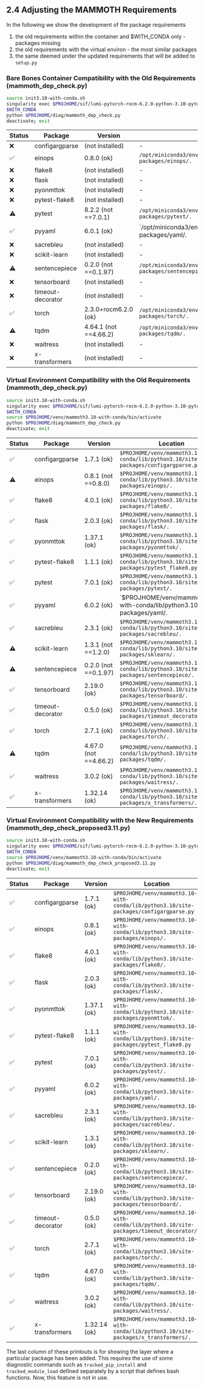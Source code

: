 ## 2.4 Adjusting the MAMMOTH Requirements
In the following we show the development of the package requirements
1. the old requirements within the container and $WITH_CONDA only - packages missing
2. the old requirements with the virtual environ - the most similar packages
3. the same deemed under the updated requirements that will be added to `setup.py`

### Bare Bones Container Compatibility with the Old Requirements (mammoth_dep_check.py)
```bash
source init3.10-with-conda.sh
singularity exec $PROJHOME/sif/lumi-pytorch-rocm-6.2.0-python-3.10-pytorch-v2.3.0.sif bash
$WITH_CONDA
python $PROJHOME/diag/mammoth_dep_check.py
deactivate; exit
```
| **Status** | **Package**         | **Version**        | **Location** | **Loaded** |
|------------|---------------------|--------------------|--------------|------------|
| ❌         | configargparse      | (not installed)   | - |
| ✅          | einops              | 0.8.0              (ok) | `/opt/miniconda3/envs/pytorch/lib/python3.10/site-packages/einops/.` |
| ❌         | flake8              | (not installed)   | - |
| ❌         | flask               | (not installed)   | - |
| ❌         | pyonmttok           | (not installed)   | - |
| ❌         | pytest-flake8       | (not installed)   | - |
| ⚠️         | pytest              | 8.2.2              (not ==7.0.1) | `/opt/miniconda3/envs/pytorch/lib/python3.10/site-packages/pytest/.` |
| ✅          | pyyaml              | 6.0.1              (ok) | `/opt/miniconda3/envs/pytorch/lib/python3.10/site-packages/yaml/. | baseline` |
| ❌         | sacrebleu           | (not installed)   | - |
| ❌         | scikit-learn        | (not installed)   | - |
| ⚠️         | sentencepiece       | 0.2.0              (not ==0.1.97) | `/opt/miniconda3/envs/pytorch/lib/python3.10/site-packages/sentencepiece/.` |
| ❌         | tensorboard         | (not installed)   | - |
| ❌         | timeout-decorator   | (not installed)   | - |
| ✅          | torch               | 2.3.0+rocm6.2.0    (ok) | `/opt/miniconda3/envs/pytorch/lib/python3.10/site-packages/torch/.` |
| ⚠️         | tqdm                | 4.64.1             (not ==4.66.2) | `/opt/miniconda3/envs/pytorch/lib/python3.10/site-packages/tqdm/.` |
| ❌         | waitress            | (not installed)   | - |
| ❌         | x-transformers      | (not installed)   | - |

### Virtual Environment Compatibility with the Old Requirements (mammoth_dep_check.py)
```bash
source init3.10-with-conda.sh
singularity exec $PROJHOME/sif/lumi-pytorch-rocm-6.2.0-python-3.10-pytorch-v2.3.0.sif bash
$WITH_CONDA
source $PROJHOME/venv/mammoth3.10-with-conda/bin/activate
python $PROJHOME/diag/mammoth_dep_check.py
deactivate; exit
```
| **Status** | **Package**         | **Version**        | **Location** | **Loaded** |
|------------|---------------------|--------------------|--------------|------------|
| ✅          | configargparse      | 1.7.1              (ok) | `$PROJHOME/venv/mammoth3.10-with-conda/lib/python3.10/site-packages/configargparse.py` |
| ⚠️         | einops              | 0.8.1              (not ==0.8.0) | `$PROJHOME/venv/mammoth3.10-with-conda/lib/python3.10/site-packages/einops/.` |
| ✅          | flake8              | 4.0.1              (ok) | `$PROJHOME/venv/mammoth3.10-with-conda/lib/python3.10/site-packages/flake8/.` |
| ✅          | flask               | 2.0.3              (ok) | `$PROJHOME/venv/mammoth3.10-with-conda/lib/python3.10/site-packages/flask/.` |
| ✅          | pyonmttok           | 1.37.1             (ok) | `$PROJHOME/venv/mammoth3.10-with-conda/lib/python3.10/site-packages/pyonmttok/.` |
| ✅          | pytest-flake8       | 1.1.1              (ok) | `$PROJHOME/venv/mammoth3.10-with-conda/lib/python3.10/site-packages/pytest_flake8.py` |
| ✅          | pytest              | 7.0.1              (ok) | `$PROJHOME/venv/mammoth3.10-with-conda/lib/python3.10/site-packages/pytest/.` |
| ✅          | pyyaml              | 6.0.2              (ok) | `$PROJHOME/venv/mammoth3.10-with-conda/lib/python3.10/site-packages/yaml/. | baseline` |
| ✅          | sacrebleu           | 2.3.1              (ok) | `$PROJHOME/venv/mammoth3.10-with-conda/lib/python3.10/site-packages/sacrebleu/.` |
| ⚠️         | scikit-learn        | 1.3.1              (not ==1.2.0) | `$PROJHOME/venv/mammoth3.10-with-conda/lib/python3.10/site-packages/sklearn/.` |
| ⚠️         | sentencepiece       | 0.2.0              (not ==0.1.97) | `$PROJHOME/venv/mammoth3.10-with-conda/lib/python3.10/site-packages/sentencepiece/.` |
| ✅          | tensorboard         | 2.19.0             (ok) | `$PROJHOME/venv/mammoth3.10-with-conda/lib/python3.10/site-packages/tensorboard/.` |
| ✅          | timeout-decorator   | 0.5.0              (ok) | `$PROJHOME/venv/mammoth3.10-with-conda/lib/python3.10/site-packages/timeout_decorator/.` |
| ✅          | torch               | 2.7.1              (ok) | `$PROJHOME/venv/mammoth3.10-with-conda/lib/python3.10/site-packages/torch/.` |
| ⚠️         | tqdm                | 4.67.0             (not ==4.66.2) | `$PROJHOME/venv/mammoth3.10-with-conda/lib/python3.10/site-packages/tqdm/.` |
| ✅          | waitress            | 3.0.2              (ok) | `$PROJHOME/venv/mammoth3.10-with-conda/lib/python3.10/site-packages/waitress/.` |
| ✅          | x-transformers      | 1.32.14            (ok) | `$PROJHOME/venv/mammoth3.10-with-conda/lib/python3.10/site-packages/x_transformers/.` |
### Virtual Environment Compatibility with the New Requirements (mammoth_dep_check_proposed3.11.py)
```bash
source init3.10-with-conda.sh
singularity exec $PROJHOME/sif/lumi-pytorch-rocm-6.2.0-python-3.10-pytorch-v2.3.0.sif bash
$WITH_CONDA
source $PROJHOME/venv/mammoth3.10-with-conda/bin/activate
python $PROJHOME/diag/mammoth_dep_check_proposed3.11.py
deactivate; exit
```
| **Status** | **Package**         | **Version**        | **Location** | **Loaded** |
|------------|---------------------|--------------------|--------------|------------|
| ✅          | configargparse      | 1.7.1              (ok) | `$PROJHOME/venv/mammoth3.10-with-conda/lib/python3.10/site-packages/configargparse.py` |
| ✅          | einops              | 0.8.1              (ok) | `$PROJHOME/venv/mammoth3.10-with-conda/lib/python3.10/site-packages/einops/.` |
| ✅          | flake8              | 4.0.1              (ok) | `$PROJHOME/venv/mammoth3.10-with-conda/lib/python3.10/site-packages/flake8/.` |
| ✅          | flask               | 2.0.3              (ok) | `$PROJHOME/venv/mammoth3.10-with-conda/lib/python3.10/site-packages/flask/.` |
| ✅          | pyonmttok           | 1.37.1             (ok) | `$PROJHOME/venv/mammoth3.10-with-conda/lib/python3.10/site-packages/pyonmttok/.` |
| ✅          | pytest-flake8       | 1.1.1              (ok) | `$PROJHOME/venv/mammoth3.10-with-conda/lib/python3.10/site-packages/pytest_flake8.py` |
| ✅          | pytest              | 7.0.1              (ok) | `$PROJHOME/venv/mammoth3.10-with-conda/lib/python3.10/site-packages/pytest/.` |
| ✅          | pyyaml              | 6.0.2              (ok) | `$PROJHOME/venv/mammoth3.10-with-conda/lib/python3.10/site-packages/yaml/.` | baseline|
| ✅          | sacrebleu           | 2.3.1              (ok) | `$PROJHOME/venv/mammoth3.10-with-conda/lib/python3.10/site-packages/sacrebleu/.` |
| ✅          | scikit-learn        | 1.3.1              (ok) | `$PROJHOME/venv/mammoth3.10-with-conda/lib/python3.10/site-packages/sklearn/.` |
| ✅          | sentencepiece       | 0.2.0              (ok) | `$PROJHOME/venv/mammoth3.10-with-conda/lib/python3.10/site-packages/sentencepiece/.` |
| ✅          | tensorboard         | 2.19.0             (ok) | `$PROJHOME/venv/mammoth3.10-with-conda/lib/python3.10/site-packages/tensorboard/.` |
| ✅          | timeout-decorator   | 0.5.0              (ok) | `$PROJHOME/venv/mammoth3.10-with-conda/lib/python3.10/site-packages/timeout_decorator/.` |
| ✅          | torch               | 2.7.1              (ok) | `$PROJHOME/venv/mammoth3.10-with-conda/lib/python3.10/site-packages/torch/.` |
| ✅          | tqdm                | 4.67.0             (ok) | `$PROJHOME/venv/mammoth3.10-with-conda/lib/python3.10/site-packages/tqdm/.` |
| ✅          | waitress            | 3.0.2              (ok) | `$PROJHOME/venv/mammoth3.10-with-conda/lib/python3.10/site-packages/waitress/.` |
| ✅          | x-transformers      | 1.32.14            (ok) | `$PROJHOME/venv/mammoth3.10-with-conda/lib/python3.10/site-packages/x_transformers/.` |

The last column of these printouts is for showing the layer where a particular package has been added.  This requires the use of some diagnostic commands such as `tracked_pip_install` and `tracked_module_load` defined separately by a script that defines bash functions.  Now, this feature is not in use. 